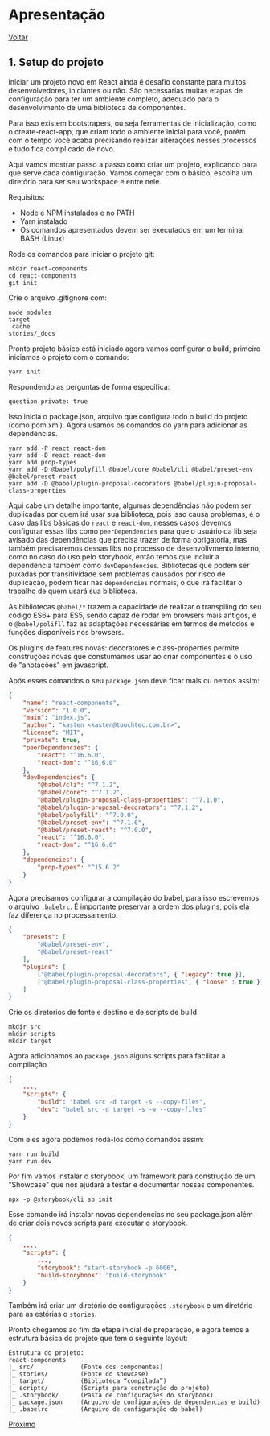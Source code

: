 # Apresentação

[Voltar](../README.md)

## 1. Setup do projeto

Iniciar um projeto novo em React ainda é desafio constante para muitos desenvolvedores, iniciantes ou não. São necessárias muitas etapas de configuração para ter um ambiente completo, adequado para o desenvolvimento de uma biblioteca de componentes.

Para isso existem bootstrapers, ou seja ferramentas de inicialização, como o create-react-app, que criam todo o ambiente inicial para você, porém com o tempo você acaba precisando realizar alterações nesses processos e tudo fica complicado de novo.

Aqui vamos mostrar passo a passo como criar um projeto, explicando para que serve cada configuração. Vamos começar com o básico, escolha um diretório para ser seu workspace e entre nele.

Requisitos:
* Node e NPM instalados e no PATH
* Yarn instalado
* Os comandos apresentados devem ser executados em um terminal BASH (Linux)

Rode os comandos para iniciar o projeto git:

    mkdir react-components
    cd react-components
    git init
    
Crie o arquivo .gitignore com:

    node_modules
    target
    .cache
    stories/_docs

Pronto projeto básico está iniciado agora vamos configurar o build, primeiro iniciamos o projeto com o comando:

    yarn init

Respondendo as perguntas de forma específica:
    
    question private: true

Isso inicia o package.json, arquivo que configura todo o build do projeto (como pom.xml). Agora usamos os comandos do yarn para adicionar as dependências.

    yarn add -P react react-dom
    yarn add -D react react-dom
    yarn add prop-types
    yarn add -D @babel/polyfill @babel/core @babel/cli @babel/preset-env @babel/preset-react
    yarn add -D @babel/plugin-proposal-decorators @babel/plugin-proposal-class-properties

Aqui cabe um detalhe importante, algumas dependências não podem ser duplicadas por quem irá usar sua biblioteca, pois isso causa problemas, é o caso das libs básicas do `react` e `react-dom`, nesses casos devemos configurar essas libs como `peerDependencies` para que o usuário da lib seja avisado das dependências que precisa trazer de forma obrigatória, mas também precisaremos dessas libs no processo de desenvolivmento interno, como no caso do uso pelo storybook, então temos que incluir a dependência também como `devDependencies`. Bibliotecas que podem ser puxadas por transitividade sem problemas causados por risco de duplicação, podem ficar nas `dependencies` normais, o que irá facilitar o trabalho de quem usará sua biblioteca.

As bibliotecas `@babel/*` trazem a capacidade de realizar o transpiling do seu código ES6+ para ES5, sendo capaz de rodar em browsers mais antigos, e o `@babel/polifll` faz as adaptações necessárias em termos de metodos e funções disponíveis nos browsers.

Os plugins de features novas: decoratores e class-properties permite construções novas que constumamos usar ao criar componentes e o uso de "anotações" em javascript.

Após esses comandos o seu `package.json` deve ficar mais ou nemos assim:
~~~json
{
    "name": "react-components",
    "version": "1.0.0",
    "main": "index.js",
    "author": "kasten <kasten@touchtec.com.br>",
    "license": "MIT",
    "private": true,
    "peerDependencies": {
        "react": "^16.6.0",
        "react-dom": "^16.6.0"
    },
    "devDependencies": {
        "@babel/cli": "^7.1.2",
        "@babel/core": "^7.1.2",
        "@babel/plugin-proposal-class-properties": "^7.1.0",
        "@babel/plugin-proposal-decorators": "^7.1.2",
        "@babel/polyfill": "^7.0.0",
        "@babel/preset-env": "^7.1.0",
        "@babel/preset-react": "^7.0.0",
        "react": "^16.6.0",
        "react-dom": "^16.6.0"
    },
    "dependencies": {
        "prop-types": "^15.6.2"
    }
}
~~~

Agora precisamos configurar a compilação do babel, para isso escrevemos o arquivo `.babelrc`. É importante preservar a ordem dos plugins, pois ela faz diferença no processamento.

~~~json
{
    "presets": [
        "@babel/preset-env",
        "@babel/preset-react"
    ],
    "plugins": [
        ["@babel/plugin-proposal-decorators", { "legacy": true }],
        ["@babel/plugin-proposal-class-properties", { "loose" : true }]
    ]
}
~~~

Crie os diretorios de fonte e destino e de scripts de build

    mkdir src
    mkdir scripts
    mkdir target

Agora adicionamos ao `package.json` alguns scripts para facilitar a compilação

~~~json
{
    ...,
    "scripts": {
        "build": "babel src -d target -s --copy-files",
        "dev": "babel src -d target -s -w --copy-files"
    }
}
~~~

Com eles agora podemos rodá-los como comandos assim:

    yarn run build
    yarn run dev

Por fim vamos instalar o storybook, um framework para construção de um "Showcase" que nos ajudará a testar e documentar nossas componentes.

    npx -p @storybook/cli sb init

Esse comando irá instalar novas dependencias no seu package.json além de criar dois novos scripts para executar o storybook.

~~~json
{
    ...,
    "scripts": {
        ...,
        "storybook": "start-storybook -p 6006",
        "build-storybook": "build-storybook"
    }
}
~~~

Também irá criar um diretório de configurações `.storybook` e um diretório para as estórias o `stories`.

Pronto chegamos ao fim da etapa inicial de preparação, e agora temos a estrutura básica do projeto que tem o seguinte layout:

    Estrutura do projeto:
    react-components
    |_ src/             (Fonte dos componentes)
    |_ stories/         (Fonte do showcase)
    |_ target/          (Biblioteca “compilada”)
    |_ scripts/         (Scripts para construção do projeto)
    |_ .storybook/      (Pasta de configurações do storybook)
    |_ package.json     (Arquivo de configurações de dependencias e build)
    |_ .babelrc         (Arquivo de configuração do babel)

[Próximo](ETAPA2.md)